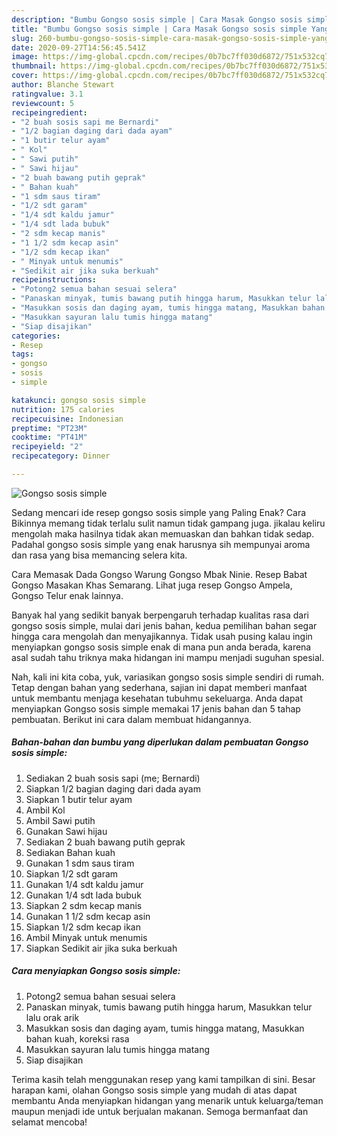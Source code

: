 ```yaml
---
description: "Bumbu Gongso sosis simple | Cara Masak Gongso sosis simple Yang Lezat Sekali"
title: "Bumbu Gongso sosis simple | Cara Masak Gongso sosis simple Yang Lezat Sekali"
slug: 260-bumbu-gongso-sosis-simple-cara-masak-gongso-sosis-simple-yang-lezat-sekali
date: 2020-09-27T14:56:45.541Z
image: https://img-global.cpcdn.com/recipes/0b7bc7ff030d6872/751x532cq70/gongso-sosis-simple-foto-resep-utama.jpg
thumbnail: https://img-global.cpcdn.com/recipes/0b7bc7ff030d6872/751x532cq70/gongso-sosis-simple-foto-resep-utama.jpg
cover: https://img-global.cpcdn.com/recipes/0b7bc7ff030d6872/751x532cq70/gongso-sosis-simple-foto-resep-utama.jpg
author: Blanche Stewart
ratingvalue: 3.1
reviewcount: 5
recipeingredient:
- "2 buah sosis sapi me Bernardi"
- "1/2 bagian daging dari dada ayam"
- "1 butir telur ayam"
- " Kol"
- " Sawi putih"
- " Sawi hijau"
- "2 buah bawang putih geprak"
- " Bahan kuah"
- "1 sdm saus tiram"
- "1/2 sdt garam"
- "1/4 sdt kaldu jamur"
- "1/4 sdt lada bubuk"
- "2 sdm kecap manis"
- "1 1/2 sdm kecap asin"
- "1/2 sdm kecap ikan"
- " Minyak untuk menumis"
- "Sedikit air jika suka berkuah"
recipeinstructions:
- "Potong2 semua bahan sesuai selera"
- "Panaskan minyak, tumis bawang putih hingga harum, Masukkan telur lalu orak arik"
- "Masukkan sosis dan daging ayam, tumis hingga matang, Masukkan bahan kuah, koreksi rasa"
- "Masukkan sayuran lalu tumis hingga matang"
- "Siap disajikan"
categories:
- Resep
tags:
- gongso
- sosis
- simple

katakunci: gongso sosis simple 
nutrition: 175 calories
recipecuisine: Indonesian
preptime: "PT23M"
cooktime: "PT41M"
recipeyield: "2"
recipecategory: Dinner

---
```



![Gongso sosis simple](https://img-global.cpcdn.com/recipes/0b7bc7ff030d6872/751x532cq70/gongso-sosis-simple-foto-resep-utama.jpg)

Sedang mencari ide resep gongso sosis simple yang Paling Enak? Cara Bikinnya memang tidak terlalu sulit namun tidak gampang juga. jikalau keliru mengolah maka hasilnya tidak akan memuaskan dan bahkan tidak sedap. Padahal gongso sosis simple yang enak harusnya sih mempunyai aroma dan rasa yang bisa memancing selera kita.

Cara Memasak Dada Gongso Warung Gongso Mbak Ninie. Resep Babat Gongso Masakan Khas Semarang. Lihat juga resep Gongso Ampela, Gongso Telur enak lainnya.

Banyak hal yang sedikit banyak berpengaruh terhadap kualitas rasa dari gongso sosis simple, mulai dari jenis bahan, kedua pemilihan bahan segar hingga cara mengolah dan menyajikannya. Tidak usah pusing kalau ingin menyiapkan gongso sosis simple enak di mana pun anda berada, karena asal sudah tahu triknya maka hidangan ini mampu menjadi suguhan spesial.


Nah, kali ini kita coba, yuk, variasikan gongso sosis simple sendiri di rumah. Tetap dengan bahan yang sederhana, sajian ini dapat memberi manfaat untuk membantu menjaga kesehatan tubuhmu sekeluarga. Anda dapat menyiapkan Gongso sosis simple memakai 17 jenis bahan dan 5 tahap pembuatan. Berikut ini cara dalam membuat hidangannya.

<!--inarticleads1-->

##### Bahan-bahan dan bumbu yang diperlukan dalam pembuatan Gongso sosis simple:

1. Sediakan 2 buah sosis sapi (me; Bernardi)
1. Siapkan 1/2 bagian daging dari dada ayam
1. Siapkan 1 butir telur ayam
1. Ambil  Kol
1. Ambil  Sawi putih
1. Gunakan  Sawi hijau
1. Sediakan 2 buah bawang putih geprak
1. Sediakan  Bahan kuah
1. Gunakan 1 sdm saus tiram
1. Siapkan 1/2 sdt garam
1. Gunakan 1/4 sdt kaldu jamur
1. Gunakan 1/4 sdt lada bubuk
1. Siapkan 2 sdm kecap manis
1. Gunakan 1 1/2 sdm kecap asin
1. Siapkan 1/2 sdm kecap ikan
1. Ambil  Minyak untuk menumis
1. Siapkan Sedikit air jika suka berkuah




<!--inarticleads2-->

##### Cara menyiapkan Gongso sosis simple:

1. Potong2 semua bahan sesuai selera
1. Panaskan minyak, tumis bawang putih hingga harum, Masukkan telur lalu orak arik
1. Masukkan sosis dan daging ayam, tumis hingga matang, Masukkan bahan kuah, koreksi rasa
1. Masukkan sayuran lalu tumis hingga matang
1. Siap disajikan




Terima kasih telah menggunakan resep yang kami tampilkan di sini. Besar harapan kami, olahan Gongso sosis simple yang mudah di atas dapat membantu Anda menyiapkan hidangan yang menarik untuk keluarga/teman maupun menjadi ide untuk berjualan makanan. Semoga bermanfaat dan selamat mencoba!
